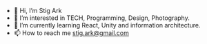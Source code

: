 - 👋 Hi, I’m Stig Ark
- 👀 I’m interested in TECH, Programming, Design, Photography.
- 🌱 I’m currently learning React, Unity and information architecture.
- 📫 How to reach me stig.ark@gmail.com

